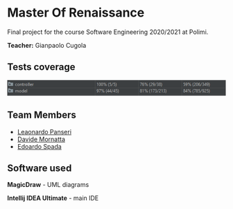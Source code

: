 # Master Of Renaissance

Final project for the course Software Engineering 2020/2021 at Polimi.

**Teacher:** Gianpaolo Cugola

## Tests coverage

<img src="https://github.com/leonardo-panseri/ing-sw-2021-panseri-spada-mornatta/blob/main/github/coverage.png" />

## Team Members
* [Leaonardo Panseri](https://github.com/leonardo-panseri)
* [Davide Mornatta](https://github.com/davidemornattta)
* [Edoardo Spada](https://github.com/EdoardoSpada)

## Software used
**MagicDraw** - UML diagrams

**Intellij IDEA Ultimate** - main IDE 
